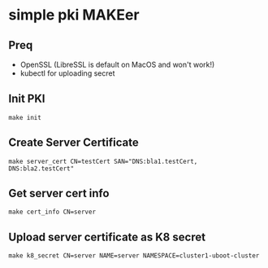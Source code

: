 # simple pki MAKEer

## Preq

- OpenSSL (LibreSSL is default on MacOS and won't work!)
- kubectl for uploading secret

## Init PKI
```
make init
```
## Create Server Certificate
```
make server_cert CN=testCert SAN="DNS:bla1.testCert, DNS:bla2.testCert"
```
## Get server cert info
```
make cert_info CN=server
```

## Upload server certificate as K8 secret 
```
make k8_secret CN=server NAME=server NAMESPACE=cluster1-uboot-cluster
```